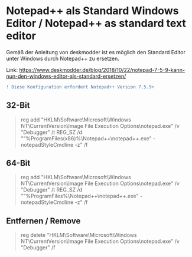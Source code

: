 # Notepad++ als Standard Windows Editor / Notepad++ as standard text editor

Gemäß der Anleitung von deskmodder ist es möglich den Standard Editor unter Windows durch Notepad++ zu ersetzen.

Link: https://www.deskmodder.de/blog/2018/10/22/notepad-7-5-9-kann-nun-den-windows-editor-als-standard-ersetzen/

```diff
! Diese Konfiguration erfordert Notepad++ Version 7.5.9+
```


## 32-Bit
> reg add "HKLM\Software\Microsoft\Windows NT\CurrentVersion\Image File Execution Options\notepad.exe" /v "Debugger" /t REG_SZ /d "\"%ProgramFiles(x86)%\Notepad++\notepad++.exe\" -notepadStyleCmdline -z" /f

## 64-Bit
> reg add "HKLM\Software\Microsoft\Windows NT\CurrentVersion\Image File Execution Options\notepad.exe" /v "Debugger" /t REG_SZ /d "\"%ProgramFiles%\Notepad++\notepad++.exe\" -notepadStyleCmdline -z" /f

## Entfernen / Remove
> reg delete "HKLM\Software\Microsoft\Windows NT\CurrentVersion\Image File Execution Options\notepad.exe" /v "Debugger" /f
